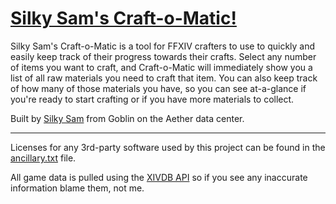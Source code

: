 # [Silky Sam's Craft-o-Matic!](https://samdrudd.github.io/craft-o-matic)

Silky Sam's Craft-o-Matic is a tool for FFXIV crafters to use to quickly and easily keep track of their progress towards their crafts. Select any number of items you want to craft, and Craft-o-Matic will immediately show you a list of all raw materials you need to craft that item. You can also keep track of how many of those materials you have, so you can see at-a-glance if you're ready to start crafting or if you have more materials to collect.


Built by [Silky Sam](https://na.finalfantasyxiv.com/lodestone/character/1746625) from Goblin on the Aether data center.

-----

Licenses for any 3rd-party software used by this project can be found in the [ancillary.txt](ancillary.txt) file.

All game data is pulled using the [XIVDB API](https://github.com/xivdb/api) so if you see any inaccurate information blame them, not me.
